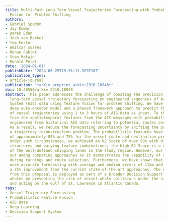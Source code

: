 ```yaml
---
title: Multi-Path Long-Term Vessel Trajectories Forecasting with Probabilistic Feature
  Fusion for Problem Shifting
authors:
- Gabriel Spadon
- Jay Kumar
- Derek Eden
- Josh van Berkel
- Tom Foster
- Amilcar Soares
- Ronan Fablet
- Stan Matwin
- Ronald Pelot
date: '2024-01-01'
publishDate: '2024-06-25T19:31:11.929710Z'
publication_types:
- article-journal
publication: '*arXiv preprint arXiv:2310.18948*'
doi: 10.48550/arXiv.2310.18948
abstract: This paper addresses the challenge of boosting the precision of multi-path
  long-term vessel trajectory forecasting on engineered sequences of Automatic Identification
  System (AIS) data using feature fusion for problem shifting. We have developed a
  deep auto-encoder model and a phased framework approach to predict the next 12 hours
  of vessel trajectories using 1 to 3 hours of AIS data as input. To this end, we
  fuse the spatiotemporal features from the AIS messages with probabilistic features
  engineered from historical AIS data referring to potential routes and destinations.
  As a result, we reduce the forecasting uncertainty by shifting the problem into
  a trajectory reconstruction problem. The probabilistic features have an F1-Score
  of approximately 85% and 75% for the vessel route and destination prediction, respectively.
  Under such circumstances, we achieved an R2 Score of over 98% with different layer
  structures and varying feature combinations; the high R2 Score is a natural outcome
  of the well-defined shipping lanes in the study region. However, our proposal stands
  out among competing approaches as it demonstrates the capability of complex decision-making
  during turnings and route selection. Furthermore, we have shown that our model achieves
  more accurate forecasting with average and median errors of 11km and 6km, respectively,
  a 25% improvement from the current state-of-the-art approaches. The resulting model
  from this proposal is deployed as part of a broader Decision Support System to safeguard
  whales by preventing the risk of vessel-whale collisions under the smartWhales initiative
  and acting on the Gulf of St. Lawrence in Atlantic Canada.
tags:
- Vessel Trajectory Forecasting
- Probabilistic Feature Fusion
- AIS Data
- Deep Learning
- Decision Support System
---
```

